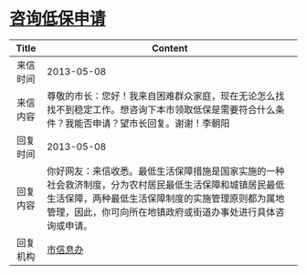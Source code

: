 # [咨询低保申请](http://www.shangluo.gov.cn/zmhd/ldxxxx.jsp?urltype=leadermail.LeaderMailContentUrl&wbtreeid=1112&leadermailid=1767)

| Title |                                                    Content                                                    |
|:-----:|---------------------------------------------------------------------------------------------------------------|
| 来信时间  | 2013-05-08                                                                                                    |
| 来信内容  | 尊敬的市长：您好！我来自困难群众家庭，现在无论怎么找找不到稳定工作。想咨询下本市领取低保是需要符合什么条件？我能否申请？望市长回复。谢谢！李朝阳                                      |
| 回复时间  | 2013-05-08                                                                                                    |
| 回复内容  | 你好网友：来信收悉。最低生活保障措施是国家实施的一种社会救济制度，分为农村居民最低生活保障和城镇居民最低生活保障，两种最低生活保障制度的实施管理原则都为属地管理，因此，你可向所在地镇政府或街道办事处进行具体咨询或申请。 |
| 回复机构  | [市信息办](../../category/agencies/市信息办.md)                                                                       |